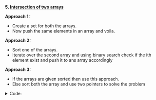 **5. [Intersection of two arrays](https://leetcode.com/explore/interview/card/top-interview-questions-easy/92/array/674/)**

**Approach 1:**

- Create a set for both the arrays.
- Now push the same elements in an array and voila.

**Approach 2:**

- Sort one of the arrays.
- Iterate over the second array and using binary search check if the ith element exist and push it to ans array
  accordingly

**Approach 3:**

- If the arrays are given sorted then use this approach.
- Else sort both the array and use two pointers to solve the problem

<details><summary>Code:</summary>

```cpp
class Solution {
public:
    vector<int> intersect(vector<int>& a, vector<int>& b) {
        sort(b.begin(), b.end());
        sort(a.begin(), a.end());
        vector<int> ans;
        int i(0), j(0), n(a.size()), m(b.size());

        while(i < n and j < m) {
            if(a[i] < b[j]) {
                i++;
            } else if(a[i] > b[j]) {
                j++;
            } else {
                ans.push_back(a[i]);
                i++;
                j++;
            }
        }
        return ans;
    }
};
```

</details>
